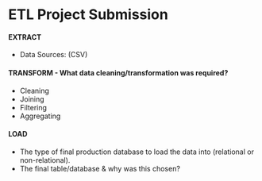 # ETL Project Submission

#### EXTRACT
 - Data Sources: (CSV)

#### TRANSFORM - What data cleaning/transformation was required?
 - Cleaning
 - Joining
 - Filtering
 - Aggregating

#### LOAD
 - The type of final production database to load the data into (relational or non-relational).
 - The final table/database & why was this chosen?
